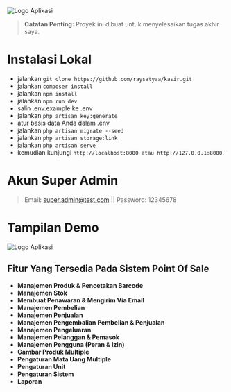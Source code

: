 <picture>

<source srcset="public/images/logo.png"  
            media="(prefers-color-scheme: dark)">
<img src="public/images/logo-dark.png" alt="Logo Aplikasi">
</picture>

> **Catatan Penting:** Proyek ini dibuat untuk menyelesaikan tugas akhir saya.

# Instalasi Lokal

-   jalankan `git clone https://github.com/raysatyaa/kasir.git`
-   jalankan `composer install `
-   jalankan `npm install`
-   jalankan `npm run dev`
-   salin .env.example ke .env
-   jalankan `php artisan key:generate`
-   atur basis data Anda dalam .env
-   jalankan `php artisan migrate --seed`
-   jalankan `php artisan storage:link`
-   jalankan `php artisan serve`
-   kemudian kunjungi `http://localhost:8000 atau http://127.0.0.1:8000`.

# Akun Super Admin

> Email: super.admin@test.com || Password: 12345678

# Tampilan Demo

<picture>
<source srcset="public/images/logo.png"  
            media="(prefers-color-scheme: dark)">
<img src="public/images/demo.png" alt="Logo Aplikasi">
</picture>

## Fitur Yang Tersedia Pada Sistem Point Of Sale

-   **Manajemen Produk & Pencetakan Barcode**
-   **Manajemen Stok**
-   **Membuat Penawaran & Mengirim Via Email**
-   **Manajemen Pembelian**
-   **Manajemen Penjualan**
-   **Manajemen Pengembalian Pembelian & Penjualan**
-   **Manajemen Pengeluaran**
-   **Manajemen Pelanggan & Pemasok**
-   **Manajemen Pengguna (Peran & Izin)**
-   **Gambar Produk Multiple**
-   **Pengaturan Mata Uang Multiple**
-   **Pengaturan Unit**
-   **Pengaturan Sistem**
-   **Laporan**
